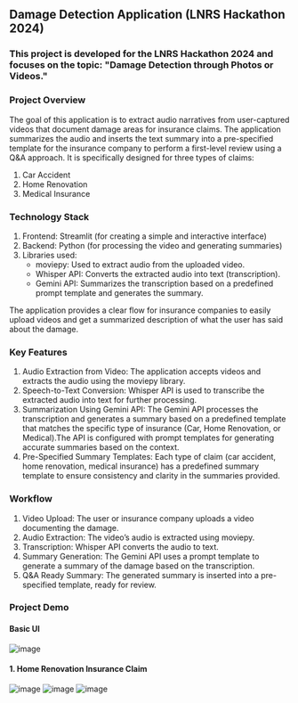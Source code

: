 ## Damage Detection Application (LNRS Hackathon 2024)
### This project is developed for the LNRS Hackathon 2024 and focuses on the topic: "Damage Detection through Photos or Videos."

### Project Overview
The goal of this application is to extract audio narratives from user-captured videos that document damage areas for insurance claims. The application summarizes the audio and inserts the text summary into a pre-specified template for the insurance company to perform a first-level review using a Q&A approach. It is specifically designed for three types of claims:
1. Car Accident
2. Home Renovation
3. Medical Insurance

### Technology Stack
1. Frontend: Streamlit (for creating a simple and interactive interface)
2. Backend: Python (for processing the video and generating summaries)
3. Libraries used:
   - moviepy: Used to extract audio from the uploaded video.  
   - Whisper API: Converts the extracted audio into text (transcription).  
   - Gemini API: Summarizes the transcription based on a predefined prompt template and generates the summary.  

The application provides a clear flow for insurance companies to easily upload videos and get a summarized description of what the user has said about the damage.

### Key Features
1. Audio Extraction from Video: The application accepts videos and extracts the audio using the moviepy library.
2. Speech-to-Text Conversion: Whisper API is used to transcribe the extracted audio into text for further processing.
3. Summarization Using Gemini API: The Gemini API processes the transcription and generates a summary based on a predefined template that matches the specific type of insurance (Car, Home Renovation, or Medical).The API is configured with prompt templates for generating accurate summaries based on the context.
4. Pre-Specified Summary Templates: Each type of claim (car accident, home renovation, medical insurance) has a predefined summary template to ensure consistency and clarity in the summaries provided.

### Workflow
1. Video Upload: The user or insurance company uploads a video documenting the damage.
2. Audio Extraction: The video’s audio is extracted using moviepy.
3. Transcription: Whisper API converts the audio to text.
4. Summary Generation: The Gemini API uses a prompt template to generate a summary of the damage based on the transcription.
5. Q&A Ready Summary: The generated summary is inserted into a pre-specified template, ready for review.

### Project Demo
#### Basic UI
![image](https://github.com/user-attachments/assets/689cc45e-b655-4b9e-afaf-9abceed3447e)

#### 1. Home Renovation Insurance Claim
![image](https://github.com/user-attachments/assets/be6b50db-93b3-40a7-9d97-f8ddccb4ef64)
![image](https://github.com/user-attachments/assets/a685eaff-3cd7-45a0-962c-2b6f130c66d7)
![image](https://github.com/user-attachments/assets/e041dbab-1488-4539-b634-cbca088b4b87)




